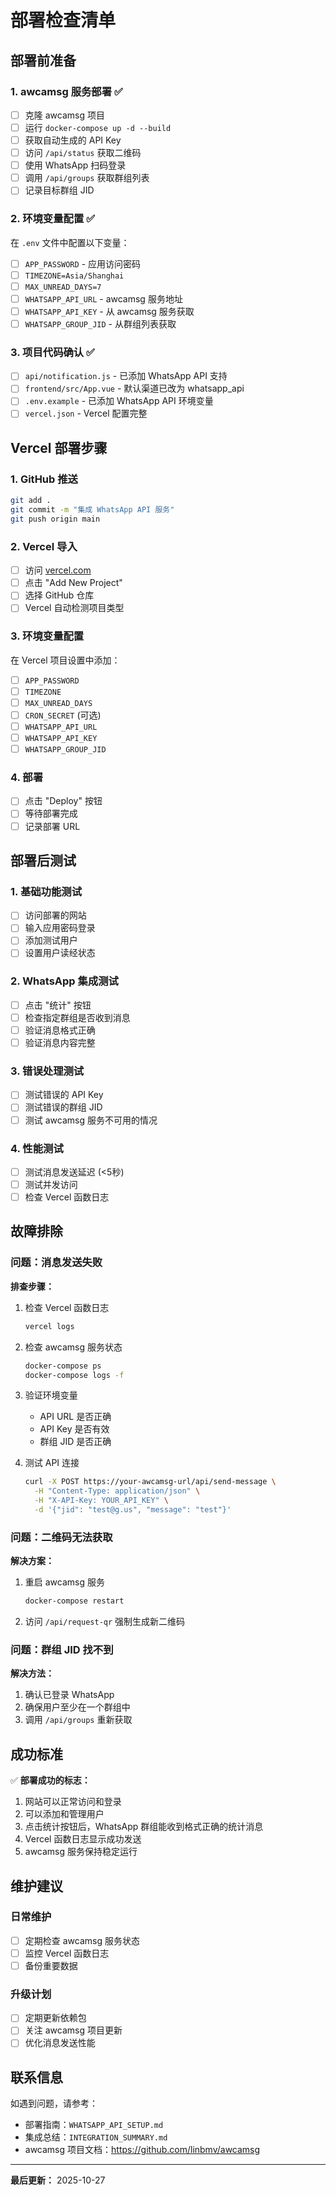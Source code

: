 # 部署检查清单

## 部署前准备

### 1. awcamsg 服务部署 ✅

- [ ] 克隆 awcamsg 项目
- [ ] 运行 `docker-compose up -d --build`
- [ ] 获取自动生成的 API Key
- [ ] 访问 `/api/status` 获取二维码
- [ ] 使用 WhatsApp 扫码登录
- [ ] 调用 `/api/groups` 获取群组列表
- [ ] 记录目标群组 JID

### 2. 环境变量配置 ✅

在 `.env` 文件中配置以下变量：

- [ ] `APP_PASSWORD` - 应用访问密码
- [ ] `TIMEZONE=Asia/Shanghai`
- [ ] `MAX_UNREAD_DAYS=7`
- [ ] `WHATSAPP_API_URL` - awcamsg 服务地址
- [ ] `WHATSAPP_API_KEY` - 从 awcamsg 服务获取
- [ ] `WHATSAPP_GROUP_JID` - 从群组列表获取

### 3. 项目代码确认 ✅

- [ ] `api/notification.js` - 已添加 WhatsApp API 支持
- [ ] `frontend/src/App.vue` - 默认渠道已改为 whatsapp_api
- [ ] `.env.example` - 已添加 WhatsApp API 环境变量
- [ ] `vercel.json` - Vercel 配置完整

## Vercel 部署步骤

### 1. GitHub 推送
```bash
git add .
git commit -m "集成 WhatsApp API 服务"
git push origin main
```

### 2. Vercel 导入
- [ ] 访问 [vercel.com](https://vercel.com)
- [ ] 点击 "Add New Project"
- [ ] 选择 GitHub 仓库
- [ ] Vercel 自动检测项目类型

### 3. 环境变量配置
在 Vercel 项目设置中添加：

- [ ] `APP_PASSWORD`
- [ ] `TIMEZONE`
- [ ] `MAX_UNREAD_DAYS`
- [ ] `CRON_SECRET` (可选)
- [ ] `WHATSAPP_API_URL`
- [ ] `WHATSAPP_API_KEY`
- [ ] `WHATSAPP_GROUP_JID`

### 4. 部署
- [ ] 点击 "Deploy" 按钮
- [ ] 等待部署完成
- [ ] 记录部署 URL

## 部署后测试

### 1. 基础功能测试
- [ ] 访问部署的网站
- [ ] 输入应用密码登录
- [ ] 添加测试用户
- [ ] 设置用户读经状态

### 2. WhatsApp 集成测试
- [ ] 点击 "统计" 按钮
- [ ] 检查指定群组是否收到消息
- [ ] 验证消息格式正确
- [ ] 验证消息内容完整

### 3. 错误处理测试
- [ ] 测试错误的 API Key
- [ ] 测试错误的群组 JID
- [ ] 测试 awcamsg 服务不可用的情况

### 4. 性能测试
- [ ] 测试消息发送延迟 (<5秒)
- [ ] 测试并发访问
- [ ] 检查 Vercel 函数日志

## 故障排除

### 问题：消息发送失败

**排查步骤：**
1. 检查 Vercel 函数日志
   ```bash
   vercel logs
   ```

2. 检查 awcamsg 服务状态
   ```bash
   docker-compose ps
   docker-compose logs -f
   ```

3. 验证环境变量
   - API URL 是否正确
   - API Key 是否有效
   - 群组 JID 是否正确

4. 测试 API 连接
   ```bash
   curl -X POST https://your-awcamsg-url/api/send-message \
     -H "Content-Type: application/json" \
     -H "X-API-Key: YOUR_API_KEY" \
     -d '{"jid": "test@g.us", "message": "test"}'
   ```

### 问题：二维码无法获取

**解决方案：**
1. 重启 awcamsg 服务
   ```bash
   docker-compose restart
   ```

2. 访问 `/api/request-qr` 强制生成新二维码

### 问题：群组 JID 找不到

**解决方法：**
1. 确认已登录 WhatsApp
2. 确保用户至少在一个群组中
3. 调用 `/api/groups` 重新获取

## 成功标准

✅ **部署成功的标志：**
1. 网站可以正常访问和登录
2. 可以添加和管理用户
3. 点击统计按钮后，WhatsApp 群组能收到格式正确的统计消息
4. Vercel 函数日志显示成功发送
5. awcamsg 服务保持稳定运行

## 维护建议

### 日常维护
- [ ] 定期检查 awcamsg 服务状态
- [ ] 监控 Vercel 函数日志
- [ ] 备份重要数据

### 升级计划
- [ ] 定期更新依赖包
- [ ] 关注 awcamsg 项目更新
- [ ] 优化消息发送性能

## 联系信息

如遇到问题，请参考：
- 部署指南：`WHATSAPP_API_SETUP.md`
- 集成总结：`INTEGRATION_SUMMARY.md`
- awcamsg 项目文档：https://github.com/linbmv/awcamsg

---
**最后更新：** 2025-10-27
